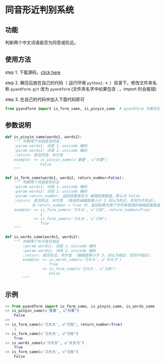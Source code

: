 # 同音形近判别系统

## 功能
判断两个中文词语是否为同音或形近。


## 使用方法
step 1. 下载源码，[click here](https://gitlab.fraudmetrix.cn/yipu.si/pyandform/repository/archive.zip?ref=master)

step 2. 解压后放在自己的代码（ 运行环境 `python2.＊` ）目录下，修改文件夹名称 `pyandform.git` 改为 `pyandform` (文件夹名字中如果包含 `.`，import 时会报错)

step 3. 在自己的代码中加入下面代码即可

``` python
from pyandform import is_form_same, is_pinyin_same  # pyandform 为解压后的文件夹名

```

## 参数说明

``` python
def is_pinyin_same(words1, words2):
    """ 判断两个词语是否同音
    :param words1: 词语 1，unicode 编码
    :param words2: 词语 2，unicode 编码
    :return: 是否同音，布尔型
    example: >> is_pinyin_same(u'重要', u"你要")
                False
    """
```

```python
def is_form_same(words1, words2, return_number=False):
    """ 判断两个词语是否形近
    :param words1: 词语 1，unicode 编码
    :param words2: 词语 2，unicode 编码
    :param return_number: 返回结果是否为 编辑距离数值，默认为 False
    :return: 是否形近，布尔型 （笔顺的编辑距离小于 3 则认为形近，否则为不形近）。
            当 return_number = True 时，返回结果为两个字符串笔顺的编辑距离取值，int 型
    example: >> is_form_same(u'习大大', u"习夶", return_number=True)
                1
             >> is_form_same(u'习大大', u"习夶")
                True
    """
```

```python
def is_words_same(words1, words2):
    """ 判断两个句子是否相近
        :param words1: 词语 1，unicode 编码
        :param words2: 词语 2，unicode 编码
        :return: 是否形近，布尔型 （编辑距离小于 3，则认为相近，否则不相近）。
        example: >> is_words_same(u'习大大', u'大大习')
                    True
                 >> is_form_same(u'习大大', u"习夶")
                    False
        """
```

## 示例

``` python
>> from pyandform import is_form_same, is_pinyin_same, is_words_same  
>> is_pinyin_same(u'重要', u"你要")
    False
>>
>> is_form_same(u'习大大', u"习夶", return_number=True)
    1
>> is_form_same(u'习大大', u"习夶")
    True
>> is_words_same(u'习大大', u'大大习')
    True
>> is_form_same(u'习大大', u"习夶")
    False
```